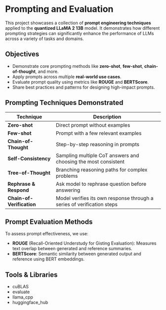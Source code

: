 # Prompting and Evaluation

This project showcases a collection of **prompt engineering techniques** applied to the **quantized LLaMA 2 13B** model. It demonstrates how different prompting strategies can significantly enhance the performance of LLMs across a variety of tasks and domains.

## Objectives

* Demonstrate core prompting methods like **zero-shot**, **few-shot**, **chain-of-thought**, and more.
* Apply prompts across multiple **real-world use cases**.
* Evaluate prompt quality using metrics like **ROUGE** and **BERTScore**.
* Share best practices and patterns for designing high-impact prompts.

## Prompting Techniques Demonstrated

| Technique                 | Description                                                             |
| ------------------------- | ----------------------------------------------------------------------- |
| **Zero-shot**             | Direct prompt without examples                                          |
| **Few-shot**              | Prompt with a few relevant examples                                     |
| **Chain-of-Thought**      | Step-by-step reasoning in prompts                                       |
| **Self-Consistency**      | Sampling multiple CoT answers and choosing the most consistent          |
| **Tree-of-Thought**       | Branching reasoning paths for complex problems                          |
| **Rephrase & Respond**    | Ask model to rephrase question before answering                         |
| **Chain-of-Verification** | Model verifies its own response through a series of verification steps  |

## Prompt Evaluation Methods

To assess prompt effectiveness, we use:

* **ROUGE** (Recall-Oriented Understudy for Gisting Evaluation): Measures text overlap between generated and reference summaries.
* **BERTScore**: Semantic similarity between generated output and reference using BERT embeddings.

## Tools & Libraries
* cuBLAS
* evaluate
* llama_cpp
* huggingface_hub
